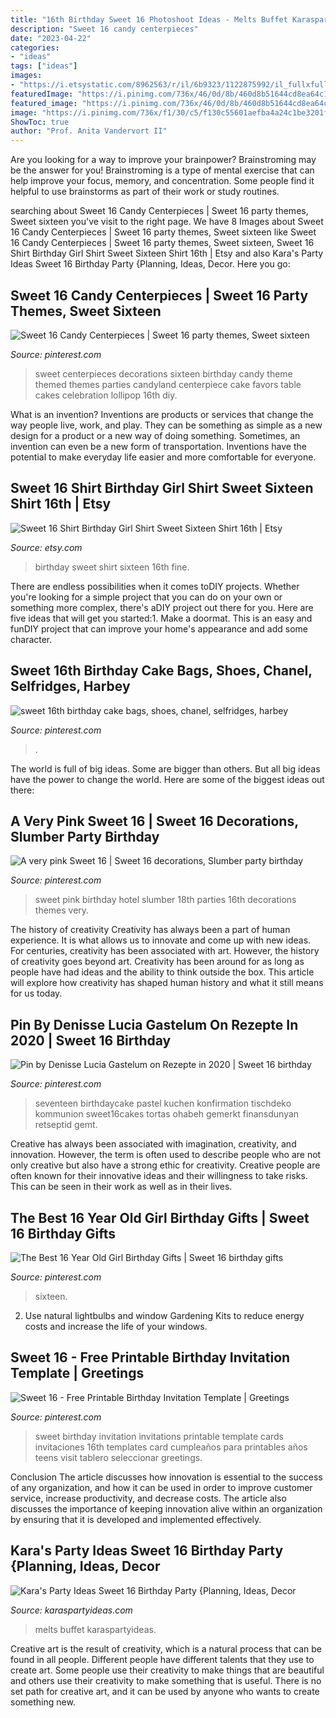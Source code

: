 ```yaml
---
title: "16th Birthday Sweet 16 Photoshoot Ideas - Melts Buffet Karaspartyideas"
description: "Sweet 16 candy centerpieces"
date: "2023-04-22"
categories:
- "ideas"
tags: ["ideas"]
images:
- "https://i.etsystatic.com/8962563/r/il/6b9323/1122875992/il_fullxfull.1122875992_ohw7.jpg"
featuredImage: "https://i.pinimg.com/736x/46/0d/8b/460d8b51644cd8ea64c1e287dc26d2aa.jpg"
featured_image: "https://i.pinimg.com/736x/46/0d/8b/460d8b51644cd8ea64c1e287dc26d2aa.jpg"
image: "https://i.pinimg.com/736x/f1/30/c5/f130c55601aefba4a24c1be3201f2ddf--sweet-sixteen-centerpieces-sweet-sixteen-party-decorations.jpg"
ShowToc: true
author: "Prof. Anita Vandervort II"
---
```



Are you looking for a way to improve your brainpower? Brainstroming may be the answer for you! Brainstroming is a type of mental exercise that can help improve your focus, memory, and concentration. Some people find it helpful to use brainstorms as part of their work or study routines.

	

		
searching about Sweet 16 Candy Centerpieces | Sweet 16 party themes, Sweet sixteen you've visit to the right page. We have 8 Images about Sweet 16 Candy Centerpieces | Sweet 16 party themes, Sweet sixteen like Sweet 16 Candy Centerpieces | Sweet 16 party themes, Sweet sixteen, Sweet 16 Shirt Birthday Girl Shirt Sweet Sixteen Shirt 16th | Etsy and also Kara&#039;s Party Ideas Sweet 16 Birthday Party {Planning, Ideas, Decor. Here you go:
		
    
## Sweet 16 Candy Centerpieces | Sweet 16 Party Themes, Sweet Sixteen

<img loading=lazy src="https://i.pinimg.com/736x/f1/30/c5/f130c55601aefba4a24c1be3201f2ddf--sweet-sixteen-centerpieces-sweet-sixteen-party-decorations.jpg" onerror="this.onerror=null;this.src='https://tse2.mm.bing.net/th?id=OIP._6LbAt1PX2EspAUvIPrcEAHaLD&amp;pid=15.1';" alt="Sweet 16 Candy Centerpieces | Sweet 16 party themes, Sweet sixteen">

_Source: pinterest.com_

>sweet centerpieces decorations sixteen birthday candy theme themed themes parties candyland centerpiece cake favors table cakes celebration lollipop 16th diy. 

	

What is an invention?
Inventions are products or services that change the way people live, work, and play. They can be something as simple as a new design for a product or a new way of doing something. Sometimes, an invention can even be a new form of transportation. Inventions have the potential to make everyday life easier and more comfortable for everyone.

    
## Sweet 16 Shirt Birthday Girl Shirt Sweet Sixteen Shirt 16th | Etsy

<img loading=lazy src="https://i.etsystatic.com/8962563/r/il/6b9323/1122875992/il_fullxfull.1122875992_ohw7.jpg" onerror="this.onerror=null;this.src='https://tse2.mm.bing.net/th?id=OIP.wSlyYk38usGvq72Y9Yg9KQHaHD&amp;pid=15.1';" alt="Sweet 16 Shirt Birthday Girl Shirt Sweet Sixteen Shirt 16th | Etsy">

_Source: etsy.com_

>birthday sweet shirt sixteen 16th fine. 

	

There are endless possibilities when it comes toDIY projects. Whether you're looking for a simple project that you can do on your own or something more complex, there's aDIY project out there for you. Here are five ideas that will get you started:1. Make a doormat. This is an easy and funDIY project that can improve your home's appearance and add some character.

    
## Sweet 16th Birthday Cake Bags, Shoes, Chanel, Selfridges, Harbey

<img loading=lazy src="https://i.pinimg.com/736x/f9/0a/7c/f90a7cb19e5dc62ec2ab791f0498d703--event-planners-th-birthday-cakes.jpg" onerror="this.onerror=null;this.src='https://tse2.mm.bing.net/th?id=OIP.X7Pu59h12jnejlC8mUhwagHaLH&amp;pid=15.1';" alt="sweet 16th birthday cake bags, shoes, chanel, selfridges, harbey">

_Source: pinterest.com_

>. 

	

The world is full of big ideas. Some are bigger than others. But all big ideas have the power to change the world. Here are some of the biggest ideas out there:

    
## A Very Pink Sweet 16 | Sweet 16 Decorations, Slumber Party Birthday

<img loading=lazy src="https://i.pinimg.com/736x/be/e7/0a/bee70ab37a171052a08f46bc619b8151--pink-sweet--balloon.jpg" onerror="this.onerror=null;this.src='https://tse4.mm.bing.net/th?id=OIP.hyBrOfK8j9Jcb44wyFq9DwHaJ3&amp;pid=15.1';" alt="A very pink Sweet 16 | Sweet 16 decorations, Slumber party birthday">

_Source: pinterest.com_

>sweet pink birthday hotel slumber 18th parties 16th decorations themes very. 

	

The history of creativity
Creativity has always been a part of human experience. It is what allows us to innovate and come up with new ideas. For centuries, creativity has been associated with art. However, the history of creativity goes beyond art. Creativity has been around for as long as people have had ideas and the ability to think outside the box. This article will explore how creativity has shaped human history and what it still means for us today.

    
## Pin By Denisse Lucia Gastelum On Rezepte In 2020 | Sweet 16 Birthday

<img loading=lazy src="https://i.pinimg.com/736x/46/0d/8b/460d8b51644cd8ea64c1e287dc26d2aa.jpg" onerror="this.onerror=null;this.src='https://tse4.mm.bing.net/th?id=OIP.5YPuXZmqlx5s-iv5csu_EwHaLH&amp;pid=15.1';" alt="Pin by Denisse Lucia Gastelum on Rezepte in 2020 | Sweet 16 birthday">

_Source: pinterest.com_

>seventeen birthdaycake pastel kuchen konfirmation tischdeko kommunion sweet16cakes tortas ohabeh gemerkt finansdunyan retseptid gemt. 

	

Creative has always been associated with imagination, creativity, and innovation. However, the term is often used to describe people who are not only creative but also have a strong ethic for creativity. Creative people are often known for their innovative ideas and their willingness to take risks. This can be seen in their work as well as in their lives.

    
## The Best 16 Year Old Girl Birthday Gifts | Sweet 16 Birthday Gifts

<img loading=lazy src="https://i.pinimg.com/736x/08/62/54/086254d5def9ed431401df268426130d.jpg" onerror="this.onerror=null;this.src='https://tse4.mm.bing.net/th?id=OIP.5sg5dXa5a6wDPCiBK0b5yAHaJ4&amp;pid=15.1';" alt="The Best 16 Year Old Girl Birthday Gifts | Sweet 16 birthday gifts">

_Source: pinterest.com_

>sixteen. 

	

2. Use natural lightbulbs and window Gardening Kits to reduce energy costs and increase the life of your windows.

    
## Sweet 16 - Free Printable Birthday Invitation Template | Greetings

<img loading=lazy src="https://i.pinimg.com/originals/c5/90/42/c59042a3eec163d9d0290bf214cba776.png" onerror="this.onerror=null;this.src='https://tse3.mm.bing.net/th?id=OIP.Mgb1205xp2wYl1hagfQkYgAAAA&amp;pid=15.1';" alt="Sweet 16 - Free Printable Birthday Invitation Template | Greetings">

_Source: pinterest.com_

>sweet birthday invitation invitations printable template cards invitaciones 16th templates card cumpleaños para printables años teens visit tablero seleccionar greetings. 

	

Conclusion
The article discusses how innovation is essential to the success of any organization, and how it can be used in order to improve customer service, increase productivity, and decrease costs. The article also discusses the importance of keeping innovation alive within an organization by ensuring that it is developed and implemented effectively.

    
## Kara&#039;s Party Ideas Sweet 16 Birthday Party {Planning, Ideas, Decor

<img loading=lazy src="https://karaspartyideas.com/wp-content/uploads/2014/03/sweet49.jpg" onerror="this.onerror=null;this.src='https://tse2.mm.bing.net/th?id=OIP.14evZWxc8i60p0tLzZHyMgHaKW&amp;pid=15.1';" alt="Kara&#039;s Party Ideas Sweet 16 Birthday Party {Planning, Ideas, Decor">

_Source: karaspartyideas.com_

>melts buffet karaspartyideas. 

	

Creative art is the result of creativity, which is a natural process that can be found in all people. Different people have different talents that they use to create art. Some people use their creativity to make things that are beautiful and others use their creativity to make something that is useful. There is no set path for creative art, and it can be used by anyone who wants to create something new.

